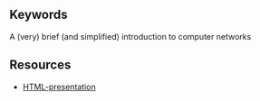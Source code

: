## Keywords
A (very) brief (and simplified) introduction to computer networks

## Resources
- [HTML-presentation](https://rawgit.com/1dv031/syllabus/master/lectures/part_1/01-02_Computer-Networks/index.html#/)
